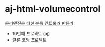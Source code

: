 # aj-html-volumecontrol

[물리엔진을 더한 볼륨 컨트롤러 만들기](https://www.youtube.com/watch?v=Fn_spTOeIzM)

-   10번째 프로젝트 (aj)
-   클론 코딩 프로젝트
